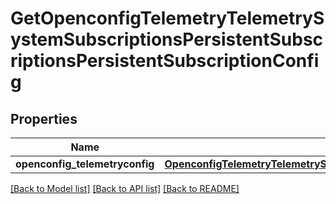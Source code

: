 # GetOpenconfigTelemetryTelemetrySystemSubscriptionsPersistentSubscriptionsPersistentSubscriptionConfig

## Properties
Name | Type | Description | Notes
------------ | ------------- | ------------- | -------------
**openconfig_telemetryconfig** | [**OpenconfigTelemetryTelemetrySystemOpenconfigtelemetrytelemetrysystemSubscriptionsPersistentsubscriptionsConfig**](OpenconfigTelemetryTelemetrySystemOpenconfigtelemetrytelemetrysystemSubscriptionsPersistentsubscriptionsConfig.md) |  | [optional] 

[[Back to Model list]](../README.md#documentation-for-models) [[Back to API list]](../README.md#documentation-for-api-endpoints) [[Back to README]](../README.md)


